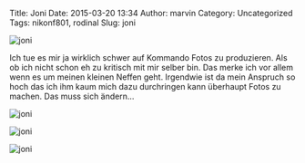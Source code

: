 Title: Joni
Date: 2015-03-20 13:34
Author: marvin
Category: Uncategorized
Tags: nikonf801, rodinal
Slug: joni

![joni]({filename}/images/16252030133_04c52a886a_b.jpg)

Ich tue es mir ja wirklich schwer auf Kommando Fotos zu produzieren. Als
ob ich nicht schon eh zu kritisch mit mir selber bin. Das merke ich vor
allem wenn es um meinen kleinen Neffen geht. Irgendwie ist da mein
Anspruch so hoch das ich ihm kaum mich dazu durchringen kann überhaupt
Fotos zu machen. Das muss sich ändern...

![joni]({filename}/images/16684622960_31d092efac_b.jpg)

![joni]({filename}/images/16846154096_be326f4fd5_b.jpg)

![joni]({filename}/images/16872029615_db67fb36db_b.jpg)

